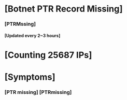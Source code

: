 # [Botnet PTR Record Missing]
### [PTRMssing]
#### [Updated every 2~3 hours]

# [Counting 25687 IPs]

# [Symptoms] 
###   [PTR missing] [PTRmissing]

